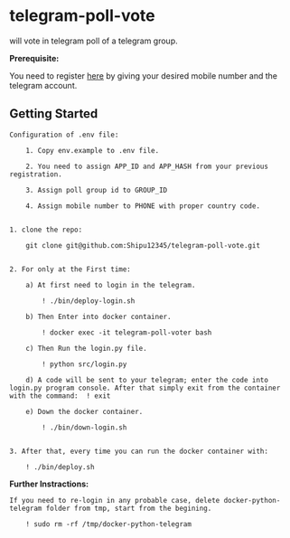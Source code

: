 # telegram-poll-vote
will vote in telegram poll of a telegram group. 


**Prerequisite:**

You need to register [here](my.telegram.org/auth) by giving your desired mobile number and the telegram account.


Getting Started
---------------------------------------------------------------------------------------------------------------------

    Configuration of .env file:

        1. Copy env.example to .env file.

        2. You need to assign APP_ID and APP_HASH from your previous registration. 

        3. Assign poll group id to GROUP_ID

        4. Assign mobile number to PHONE with proper country code.


    1. clone the repo:

        git clone git@github.com:Shipu12345/telegram-poll-vote.git
    

    2. For only at the First time:
        
        a) At first need to login in the telegram.
            
            ! ./bin/deploy-login.sh
        
        b) Then Enter into docker container.

            ! docker exec -it telegram-poll-voter bash
        
        c) Then Run the login.py file.

            ! python src/login.py
        
        d) A code will be sent to your telegram; enter the code into login.py program console. After that simply exit from the container with the command:  ! exit

        e) Down the docker container.

            ! ./bin/down-login.sh
        
    
    3. After that, every time you can run the docker container with:

        ! ./bin/deploy.sh


**Further Instractions:**

    If you need to re-login in any probable case, delete docker-python-telegram folder from tmp, start from the begining.

        ! sudo rm -rf /tmp/docker-python-telegram










